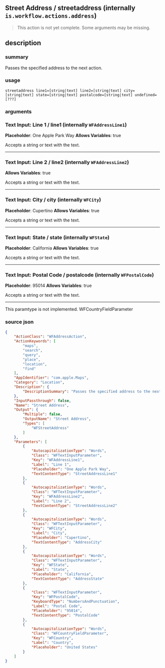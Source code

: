 
## Street Address / streetaddress (internally `is.workflow.actions.address`)

> This action is not yet complete. Some arguments may be missing.



## description
### summary
Passes the specified address to the next action.


### usage
`streetaddress line1=[string|text] line2=[string|text] city=[string|text] state=[string|text] postalcode=[string|text] undefined=[???]`

### arguments
### Text Input: Line 1 / line1 (internally `WFAddressLine1`)
**Placeholder**: One Apple Park Way
**Allows Variables**: true


Accepts a string 
or text
with the text.

---

### Text Input: Line 2 / line2 (internally `WFAddressLine2`)
**Allows Variables**: true


Accepts a string 
or text
with the text.

---

### Text Input: City / city (internally `WFCity`)
**Placeholder**: Cupertino
**Allows Variables**: true


Accepts a string 
or text
with the text.

---

### Text Input: State / state (internally `WFState`)
**Placeholder**: California
**Allows Variables**: true


Accepts a string 
or text
with the text.

---

### Text Input: Postal Code / postalcode (internally `WFPostalCode`)
**Placeholder**: 95014
**Allows Variables**: true


Accepts a string 
or text
with the text.

---

This paramtype is not implemented. WFCountryFieldParameter

### source json

```json
{
	"ActionClass": "WFAddressAction",
	"ActionKeywords": [
		"maps",
		"search",
		"query",
		"place",
		"location",
		"find"
	],
	"AppIdentifier": "com.apple.Maps",
	"Category": "Location",
	"Description": {
		"DescriptionSummary": "Passes the specified address to the next action."
	},
	"InputPassthrough": false,
	"Name": "Street Address",
	"Output": {
		"Multiple": false,
		"OutputName": "Street Address",
		"Types": [
			"WFStreetAddress"
		]
	},
	"Parameters": [
		{
			"AutocapitalizationType": "Words",
			"Class": "WFTextInputParameter",
			"Key": "WFAddressLine1",
			"Label": "Line 1",
			"Placeholder": "One Apple Park Way",
			"TextContentType": "StreetAddressLine1"
		},
		{
			"AutocapitalizationType": "Words",
			"Class": "WFTextInputParameter",
			"Key": "WFAddressLine2",
			"Label": "Line 2",
			"TextContentType": "StreetAddressLine2"
		},
		{
			"AutocapitalizationType": "Words",
			"Class": "WFTextInputParameter",
			"Key": "WFCity",
			"Label": "City",
			"Placeholder": "Cupertino",
			"TextContentType": "AddressCity"
		},
		{
			"AutocapitalizationType": "Words",
			"Class": "WFTextInputParameter",
			"Key": "WFState",
			"Label": "State",
			"Placeholder": "California",
			"TextContentType": "AddressState"
		},
		{
			"Class": "WFTextInputParameter",
			"Key": "WFPostalCode",
			"KeyboardType": "NumbersAndPunctuation",
			"Label": "Postal Code",
			"Placeholder": "95014",
			"TextContentType": "PostalCode"
		},
		{
			"AutocapitalizationType": "Words",
			"Class": "WFCountryFieldParameter",
			"Key": "WFCountry",
			"Label": "Country",
			"Placeholder": "United States"
		}
	]
}
```
